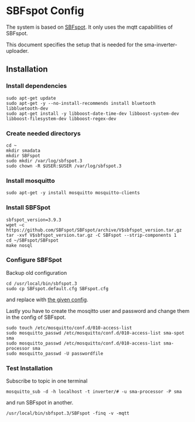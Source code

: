 # SBFspot Config

The system is based on [SBFspot](https://github.com/SBFspot/SBFspot). It only uses the mqtt capabilities of SBFspot.

This document specifies the setup that is needed for the sma-inverter-uploader.

## Installation

### Install dependencies

```shell
sudo apt-get update
sudo apt-get -y --no-install-recommends install bluetooth libbluetooth-dev
sudo apt-get install -y libboost-date-time-dev libboost-system-dev libboost-filesystem-dev libboost-regex-dev
```

### Create needed directorys

```shell
cd ~
mkdir smadata
mkdir SBFspot
sudo mkdir /var/log/sbfspot.3
sudo chown -R $USER:$USER /var/log/sbfspot.3
```

### Install mosquitto

```shell
sudo apt-get -y install mosquitto mosquitto-clients
```

### Install SBFSpot

```shell
sbfspot_version=3.9.3
wget –c https://github.com/SBFspot/SBFspot/archive/V$sbfspot_version.tar.gz
tar -xvf V$sbfspot_version.tar.gz -C SBFspot --strip-components 1
cd ~/SBFspot/SBFspot
make nosql
```

### Configure SBFSpot

Backup old configuration

```shell
cd /usr/local/bin/sbfspot.3
sudo cp SBFspot.default.cfg SBFspot.cfg
```

and replace with [the given config](../sma-inverter-uploader/SBFSpot.cfg).

Lastly you have to create the mosqitto user and password and change them in the config of SBFspot.

```shell
sudo touch /etc/mosquitto/conf.d/010-access-list
sudo mosquitto_passwd /etc/mosquitto/conf.d/010-access-list sma-spot sma
sudo mosquitto_passwd /etc/mosquitto/conf.d/010-access-list sma-processor sma
sudo mosquitto_passwd -U passwordfile
```

### Test Installation

Subscribe to topic in one terminal

```shell
mosquitto_sub -d -h localhost -t inverter/# -u sma-processor -P sma
```

and run SBFspot in another.

```shell
/usr/local/bin/sbfspot.3/SBFspot -finq -v -mqtt
```